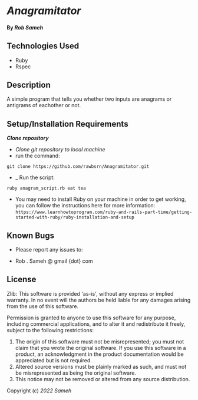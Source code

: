 # _Anagramitator_

#### By _**Rob Sameh**_

## Technologies Used

* Ruby
* Rspec

## Description

A simple program that tells you whether two inputs are anagrams or antigrams of eachother or not. 



## Setup/Installation Requirements

**_Clone repository_**

*  _Clone git repository to local machine_
* run the command:
 ```
git clone https://github.com/rawbsrn/Anagramitator.git
```

* _ Run the script:
```
ruby anagram_script.rb eat tea
```

* You may need to install Ruby on your machine in order to get working, you can follow the instructions here for more information: `https://www.learnhowtoprogram.com/ruby-and-rails-part-time/getting-started-with-ruby/ruby-installation-and-setup`


## Known Bugs

* Please report any issues to: 


* Rob . Sameh @ gmail {dot} com

## License

Zlib:
  This software is provided 'as-is', without any express or implied
  warranty.  In no event will the authors be held liable for any damages
  arising from the use of this software.

  Permission is granted to anyone to use this software for any purpose,
  including commercial applications, and to alter it and redistribute it
  freely, subject to the following restrictions:

  1. The origin of this software must not be misrepresented; you must not claim that you wrote the original software. If you use this software
     in a product, an acknowledgment in the product documentation would be
     appreciated but is not required.
  2. Altered source versions must be plainly marked as such, and must not be
     misrepresented as being the original software.
  3. This notice may not be removed or altered from any source distribution.

Copyright (c) _2022_ _Sameh_
